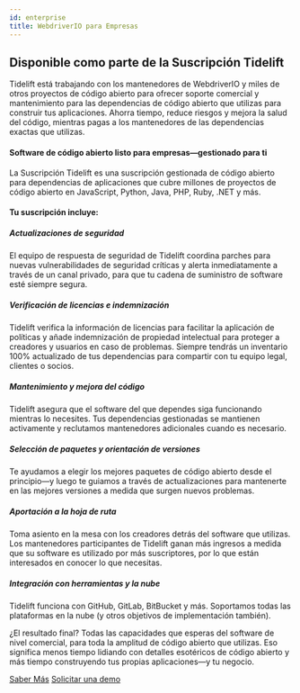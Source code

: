 ```yaml
---
id: enterprise
title: WebdriverIO para Empresas
---
```


## Disponible como parte de la Suscripción Tidelift

Tidelift está trabajando con los mantenedores de WebdriverIO y miles de otros
proyectos de código abierto para ofrecer soporte comercial y mantenimiento para las dependencias de código abierto que utilizas para construir tus aplicaciones. Ahorra tiempo, reduce riesgos y mejora la salud del código, mientras pagas a los mantenedores de las dependencias exactas que utilizas.

#### Software de código abierto listo para empresas—gestionado para ti
La Suscripción Tidelift es una suscripción gestionada de código abierto para dependencias de aplicaciones que cubre millones de proyectos de código abierto en JavaScript, Python, Java, PHP, Ruby, .NET y más.

#### Tu suscripción incluye:

##### Actualizaciones de seguridad
El equipo de respuesta de seguridad de Tidelift coordina parches para nuevas vulnerabilidades de seguridad críticas y alerta inmediatamente a través de un canal privado, para que tu cadena de suministro de software esté siempre segura.

##### Verificación de licencias e indemnización
Tidelift verifica la información de licencias para facilitar la aplicación de políticas y añade indemnización de propiedad intelectual para proteger a creadores y usuarios en caso de problemas. Siempre tendrás un inventario 100% actualizado de tus dependencias para compartir con tu equipo legal, clientes o socios.

##### Mantenimiento y mejora del código
Tidelift asegura que el software del que dependes siga funcionando mientras lo necesites. Tus dependencias gestionadas se mantienen activamente y reclutamos mantenedores adicionales cuando es necesario.

##### Selección de paquetes y orientación de versiones
Te ayudamos a elegir los mejores paquetes de código abierto desde el principio—y luego te guiamos a través de actualizaciones para mantenerte en las mejores versiones a medida que surgen nuevos problemas.

##### Aportación a la hoja de ruta
Toma asiento en la mesa con los creadores detrás del software que utilizas. Los mantenedores participantes de Tidelift ganan más ingresos a medida que su software es utilizado por más suscriptores, por lo que están interesados en conocer lo que necesitas.

##### Integración con herramientas y la nube
Tidelift funciona con GitHub, GitLab, BitBucket y más. Soportamos todas las plataformas en la nube (y otros objetivos de implementación también).

¿El resultado final? Todas las capacidades que esperas del software de nivel comercial, para toda la amplitud de código abierto que utilizas. Eso significa menos tiempo lidiando con detalles esotéricos de código abierto y más tiempo construyendo tus propias aplicaciones—y tu negocio.

<div class="learnmore">
    <a class="button" href="https://tidelift.com/subscription/pkg/npm-webdriverio?utm_source=npm-webdriverio&utm_medium=referral&utm_campaign=enterprise" target="_self">Saber Más</a>
    <a class="button" href="https://tidelift.com/subscription/request-a-demo?utm_source=npm-webdriverio&utm_medium=referral&utm_campaign=enterprise" target="_self">Solicitar una demo</a>
</div>